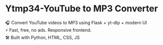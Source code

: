 # Ytmp34-YouTube to MP3 Converter
🎧 Convert YouTube videos to MP3 using Flask + yt-dlp + modern UI  
⚡ Fast, free, no ads. Responsive frontend.  
🛠 Built with Python, HTML, CSS, JS
